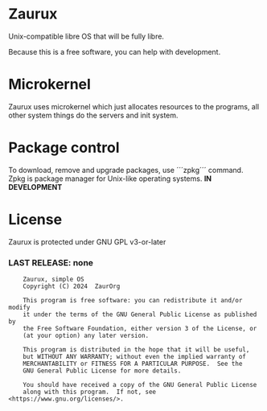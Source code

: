 # Zaurux
Unix-compatible libre OS that will be fully libre.

Because this is a free software, you can help with development.

# Microkernel
Zaurux uses microkernel which just allocates resources to the programs, all 
other system things do the servers and init system.

# Package control
To download, remove and upgrade packages, use ´´´zpkg´´´ command.
Zpkg is package manager for Unix-like operating systems.
**IN DEVELOPMENT**

# License
Zaurux is protected under GNU GPL v3-or-later

### LAST RELEASE: none


        Zaurux, simple OS
        Copyright (C) 2024  ZaurOrg

        This program is free software: you can redistribute it and/or modify
        it under the terms of the GNU General Public License as published by
        the Free Software Foundation, either version 3 of the License, or
        (at your option) any later version.

        This program is distributed in the hope that it will be useful,
        but WITHOUT ANY WARRANTY; without even the implied warranty of
        MERCHANTABILITY or FITNESS FOR A PARTICULAR PURPOSE.  See the
        GNU General Public License for more details.

        You should have received a copy of the GNU General Public License
        along with this program.  If not, see <https://www.gnu.org/licenses/>.
